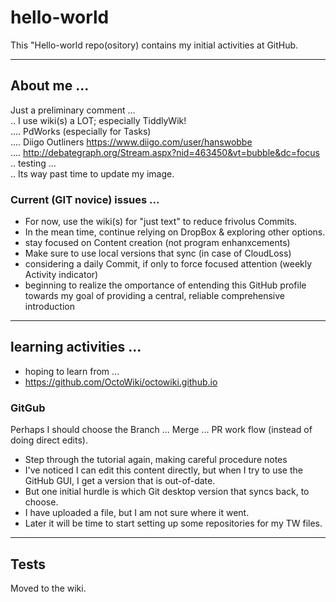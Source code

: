 # hello-world
This "Hello-world repo(ository) contains my initial activities at GitHub.

<hr>
<h2> About me ...</h2>

Just a preliminary comment ... <br>
.. I use wiki(s) a LOT; especially TiddlyWik! <br>
.... PdWorks (especially for Tasks) <br>
.... Diigo Outliners https://www.diigo.com/user/hanswobbe <br>
.... http://debategraph.org/Stream.aspx?nid=463450&vt=bubble&dc=focus <br>
.. testing ... <br>
.. Its way past time to update my image. <br>

<h3> Current (GIT novice) issues ... </h3>

* For now, use the wiki(s) for "just text" to reduce frivolus Commits.
* In the mean time, continue relying on DropBox & exploring other options.
* stay focused on Content creation (not program enhanxcements)
* Make sure to use local versions that sync (in case of CloudLoss)
* considering a daily Commit, if only to force focused attention (weekly Activity indicator)
* beginning to realize the omportance of entending this GitHub profile towards my goal of providing a central, reliable comprehensive introduction

<hr>
<h2> learning activities ... </h2>

* hoping to learn from ...
* https://github.com/OctoWiki/octowiki.github.io

<h3> GitGub </h3>
Perhaps I should choose the Branch ... Merge ... PR work flow (instead of doing direct edits).

* Step through the tutorial again, making careful procedure notes
* I've noticed I can edit this content directly, but when I try to use the GitHub GUI, I get a version that is out-of-date.
* But one initial hurdle is which Git desktop version that syncs back, to choose.
* I have uploaded a file, but I am not sure where it went.
* Later it will be time to start setting up some repositories for my TW files.

<hr>
<h2> Tests </h2>
Moved to the wiki.
